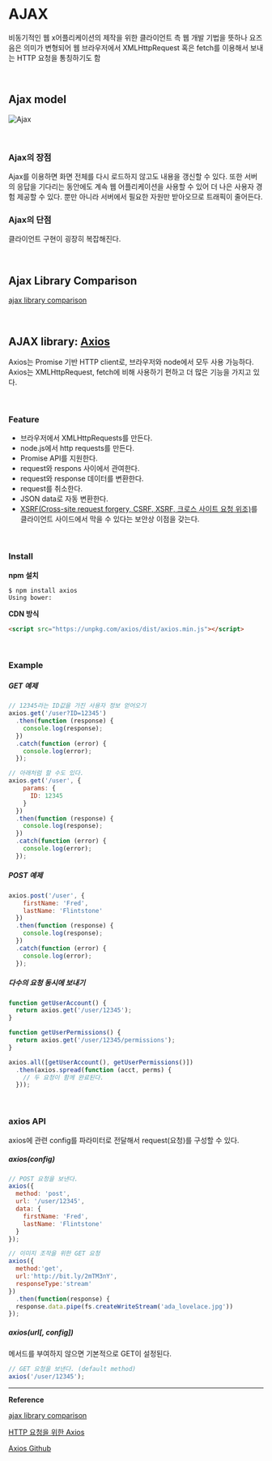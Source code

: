 # AJAX

비동기적인 웹 x어플리케이션의 제작을 위한 
클라이언트 측 웹 개발 기법을 뜻하나 요즈음은 의미가 변형되어 
웹 브라우저에서 XMLHttpRequest 혹은 fetch를 이용해서 보내는 HTTP 요청을 통칭하기도 함

<br>

## Ajax model

![Ajax](http://javascript-coder.com/wp-content/uploads/2014/11/ajax-block-diagram1.jpg)

<br>

### Ajax의 장점

Ajax를 이용하면 화면 전체를 다시 로드하지 않고도 내용을 갱신할 수 있다. 또한 서버의 응답을 기다리는 동안에도 계속 웹 어플리케이션을 사용할 수 있어 더 나은 사용자 경험 제공할 수 있다. 뿐만 아니라 서버에서 필요한 자원만 받아오므로 트래픽이 줄어든다.

### Ajax의 단점

클라이언트 구현이 굉장히 복잡해진다.

<br>

## Ajax Library Comparison

[ajax library comparison](http://andrewhfarmer.com/ajax-libraries/)

<br>

## AJAX library: [Axios](https://github.com/mzabriskie/axios)

Axios는 Promise 기반 HTTP client로, 브라우저와 node에서 모두 사용 가능하다. Axios는 XMLHttpRequest, fetch에 비해 사용하기 편하고 더 많은 기능을 가지고 있다.

<br>

### Feature

* 브라우저에서 XMLHttpRequests를 만든다.
* node.js에서 http requests를 만든다.
* Promise API를 지원한다.
* request와 respons 사이에서 관여한다.
* request와 response 데이터를 변환한다.
* request를 취소한다.
* JSON data로 자동 변환한다.
* [XSRF(Cross-site request forgery, CSRF, XSRF, 크로스 사이트 요청 위조)](https://ko.wikipedia.org/wiki/%EC%82%AC%EC%9D%B4%ED%8A%B8_%EA%B0%84_%EC%9A%94%EC%B2%AD_%EC%9C%84%EC%A1%B0)를 클라이언트 사이드에서 막을 수 있다는 보안상 이점을 갖는다.

<br>

### Install

**npm 설치**

```
$ npm install axios
Using bower:
```

**CDN 방식**

```html
<script src="https://unpkg.com/axios/dist/axios.min.js"></script>
```

<br>

### Example

##### GET 예제


```js
// 12345라는 ID값을 가진 사용자 정보 얻어오기
axios.get('/user?ID=12345')
  .then(function (response) {
    console.log(response);
  })
  .catch(function (error) {
    console.log(error);
  });

// 아래처럼 할 수도 있다.
axios.get('/user', {
    params: {
      ID: 12345
    }
  })
  .then(function (response) {
    console.log(response);
  })
  .catch(function (error) {
    console.log(error);
  });
```

##### POST 예제

```js
axios.post('/user', {
    firstName: 'Fred',
    lastName: 'Flintstone'
  })
  .then(function (response) {
    console.log(response);
  })
  .catch(function (error) {
    console.log(error);
  });
```

##### 다수의 요청 동시에 보내기

```js
function getUserAccount() {
  return axios.get('/user/12345');
}

function getUserPermissions() {
  return axios.get('/user/12345/permissions');
}

axios.all([getUserAccount(), getUserPermissions()])
  .then(axios.spread(function (acct, perms) {
    // 두 요청이 함께 완료된다.
  }));
```

<br>

### axios API

axios에 관련 config를 파라미터로 전달해서 request(요청)를 구성할 수 있다.

##### axios(config)

```js
// POST 요청을 보낸다.
axios({
  method: 'post',
  url: '/user/12345',
  data: {
    firstName: 'Fred',
    lastName: 'Flintstone'
  }
});

// 이미지 조작을 위한 GET 요청
axios({
  method:'get',
  url:'http://bit.ly/2mTM3nY',
  responseType:'stream'
})
  .then(function(response) {
  response.data.pipe(fs.createWriteStream('ada_lovelace.jpg'))
});
```

##### axios(url[, config])

메서드를 부여하지 않으면 기본적으로 GET이 설정된다.

```js
// GET 요청을 보낸다. (default method)
axios('/user/12345');
```

---

**Reference**

[ajax library comparison](http://andrewhfarmer.com/ajax-libraries/)  

[HTTP 요청을 위한 Axios](https://vuejs-kr.github.io/update/2017/01/04/http-request-with-axios/)  

[Axios Github](https://github.com/mzabriskie/axios)  
